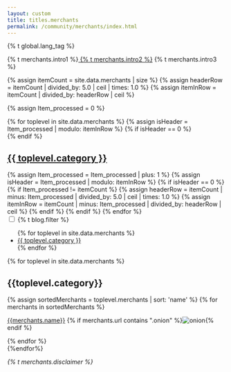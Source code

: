 ```yaml
---
layout: custom
title: titles.merchants
permalink: /community/merchants/index.html
---
```

{% t global.lang_tag %}
<div class="merchants text-center container description">
    <p>{% t merchants.intro1 %}<a href="https://github.com/monero-project/monero-site/issues" target="_blank" rel="noreferrer noopener"> {% t merchants.intro2 %}</a> {% t merchants.intro3 %}</p>
</div>

{% assign itemCount = site.data.merchants | size %}
{% assign headerRow = itemCount | divided_by: 5.0 | ceil | times: 1.0 %}
{% assign itemInRow = itemCount | divided_by: headerRow | ceil %}

{% assign Item_processed = 0 %}
<!-- Merchants menu: desktop -->
<div class="container full">
  {% for toplevel in site.data.merchants %}
    {% assign isHeader = Item_processed | modulo: itemInRow %}
    {% if isHeader == 0 %}
      <div class="tabPanel-merchant tabPanel-merchant{{ itemInRow }}">
    {% endif %}
        <h2><a href="#{{ toplevel.id }}">{{ toplevel.category }}</a></h2>
        {% assign Item_processed = Item_processed | plus: 1 %}
    {% assign isHeader = Item_processed | modulo: itemInRow %}
    {% if isHeader == 0 %}
      </div>
      {% if Item_processed != itemCount %}
        {% assign headerRow = itemCount | minus: Item_processed | divided_by: 5.0 | ceil | times: 1.0 %}
        {% assign itemInRow = itemCount | minus: Item_processed | divided_by: headerRow | ceil %}
      {% endif %}
    {% endif %}
  {% endfor %}
</div>
<!-- End merchants menu: desktop -->
<!-- Merchants menu: mobile -->
<div class="container full">
    <div class ="info-block row center-xs" id="pick-platform">
        <div class="mob dropdowndrop">
            <input id="filter" type="checkbox" name="category-filter"/>
            <label for="filter">{% t blog.filter %}</label>
            <ul id="menu">
                {% for toplevel in site.data.merchants %}
                    <li><a href="#{{ toplevel.id }}">{{ toplevel.category }}</a></li>
                {% endfor %}
            </ul>
        </div>
    </div>
</div>
<!-- End merchants menu: mobile -->

<div class="merchants">
{% for toplevel in site.data.merchants %}
<div class="container full" id="{{toplevel.id}}">
       <div class="info-block">
        <h2>{{toplevel.category}}</h2>
        <div class="row">
            {% assign sortedMerchants = toplevel.merchants | sort: 'name' %}
            {% for merchants in sortedMerchants %}
            <div class="col-md-6 col-sm-6 col-xs-12">
                <p><a href="{{merchants.url}}" target="_blank" rel="noreferrer noopener">{{merchants.name}}</a>
                {% if merchants.url contains ".onion" %}<img class="onion-mid" src="/img/onion-tor.svg" alt="onion" title="{% t merchants.onion %}">{% endif %}</p>
            </div>
            {% endfor %}
        </div>
        </div>
</div>
{%endfor%}

</div>
<div class="text-center container description">
    <p>
        <em>{% t merchants.disclaimer %}</em>
    </p>
</div>

<a class="arrow-up" href="#" aria-label="{% t accessibility.arrowup %}" title="{% t accessibility.gotop %}"><i></i></a>
